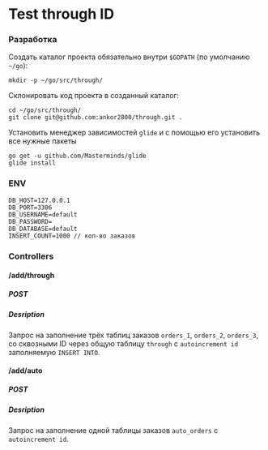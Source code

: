 # Test through ID

### Разработка

Создать каталог проекта обязательно внутри `$GOPATH` (по умолчанию `~/go`):
```
mkdir -p ~/go/src/through/
```

Склонировать код проекта в созданный каталог:
```
cd ~/go/src/through/
git clone git@github.com:ankor2800/through.git .
```

Установить менеджер зависимостей `glide` и с помощью его установить все нужные пакеты
```
go get -u github.com/Masterminds/glide
glide install
```

### ENV
```
DB_HOST=127.0.0.1
DB_PORT=3306
DB_USERNAME=default
DB_PASSWORD=
DB_DATABASE=default
INSERT_COUNT=1000 // кол-во заказов
```

### Controllers

#### /add/through
##### POST
##### Desription
Запрос на заполнение трёх таблиц заказов `orders_1`, `orders_2`, `orders_3`, со сквозными ID
через общую таблицу `through` с `autoincrement id` заполняемую `INSERT INTO`.

#### /add/auto
##### POST
##### Desription
Запрос на заполнение одной таблицы заказов `auto_orders` с `autoincrement id`.
